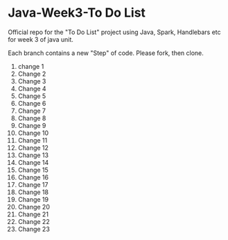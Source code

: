 # Java-Week3-To Do List
Official repo for the "To Do List" project using Java, Spark, Handlebars etc for week 3 of java unit.

Each branch contains a new "Step" of code. Please fork, then clone.

1. change 1
2. Change 2
3. Change 3
4. Change 4
5. Change 5
6. Change 6
7. Change 7
8. Change 8
9. Change 9
10. Change 10
11. Change 11
12. Change 12
13. Change 13
14. Change 14
15. Change 15
16. Change 16
17. Change 17
18. Change 18
19. Change 19
20. Change 20
21. Change 21
22. Change 22
23. Change 23